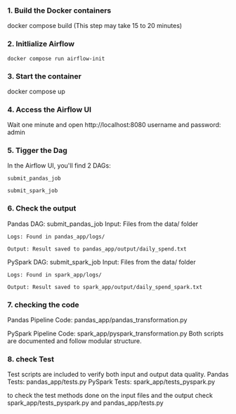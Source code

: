 ### 1. Build the Docker containers
docker compose build (This step may take 15 to 20 minutes)
### 2. Initlialize Airflow
    docker compose run airflow-init
### 3. Start the container
docker compose up
### 4. Access the Airflow UI
Wait one minute and open
http://localhost:8080   username and password: admin

### 5. Tigger the Dag 
In the Airflow UI, you'll find 2 DAGs:

    submit_pandas_job

    submit_spark_job

### 6. Check the output
Pandas DAG: submit_pandas_job
    Input: Files from the data/ folder

    Logs: Found in pandas_app/logs/

    Output: Result saved to pandas_app/output/daily_spend.txt

PySpark DAG: submit_spark_job
    Input: Files from the data/ folder

    Logs: Found in spark_app/logs/

    Output: Result saved to spark_app/output/daily_spend_spark.txt


### 7. checking the code
Pandas Pipeline Code:
    pandas_app/pandas_transformation.py

PySpark Pipeline Code:
    spark_app/pyspark_transformation.py
Both scripts are documented and follow modular structure.
### 8. check Test
Test scripts are included to verify both input and output data quality.
Pandas Tests: pandas_app/tests.py
PySpark Tests: spark_app/tests_pyspark.py

to check the test methods done on the input files and the output check spark_app/tests_pyspark.py and pandas_app/tests.py




